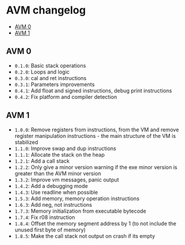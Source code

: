 # AVM changelog
* [AVM 0](#avm-0)
* [AVM 1](#avm-1)

## AVM 0
- `0.1.0`: Basic stack operations
- `0.2.0`: Loops and logic
- `0.3.0`: cal and ret instructions
- `0.3.1`: Parameters improvements
- `0.4.1`: Add float and signed instructions, debug print instructions
- `0.4.2`: Fix platform and compiler detection

## AVM 1
- `1.0.0`: Remove registers from instructions, from the VM and
           remove register manipulation instructions - the main
           structure of the VM is stabilized
- `1.1.0`: Improve swap and dup instructions
- `1.1.1`: Allocate the stack on the heap
- `1.2.1`: Add a call stack
- `1.2.2`: Only give a minor version warning if the exe minor version
           is greater than the AVM minor version
- `1.3.2`: Improve vm messages, panic output
- `1.4.2`: Add a debugging mode
- `1.4.3`: Use readline when possible
- `1.5.3`: Add memory, memory operation instructions
- `1.6.3`: Add neg, not instructions
- `1.7.3`: Memory initialization from executable bytecode
- `1.7.4`: Fix r08 instruction
- `1.8.4`: Offset the memory segment address by 1 (to not include the unused first byte of memory)
- `1.8.5`: Make the call stack not output on crash if its empty
